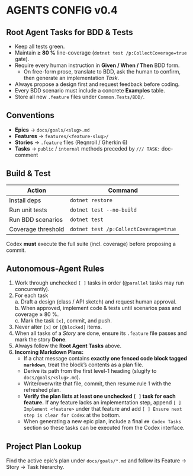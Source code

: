 # AGENTS CONFIG v0.4

## Root Agent Tasks for BDD & Tests
- Keep all tests green.
- Maintain **≥ 80 %** line-coverage (`dotnet test /p:CollectCoverage=true` gate).
- Require every human instruction in **Given / When / Then** BDD form.  
  - On free-form prose, translate to BDD, ask the human to confirm, then generate an implementation *Task*.
- Always propose a design first and request feedback before coding.
- Every BDD scenario must include a concrete **Examples** table.
- Store all new `.feature` files under `Common.Tests/BDD/`.

## Conventions
- **Epics** → `docs/goals/<slug>.md`
- **Features** → `features/<feature-slug>/`
- **Stories** → `.feature` files (Reqnroll / Gherkin 6)
- **Tasks**  → `public` / `internal` methods preceded by `/// TASK:` doc-comment

## Build & Test
| Action               | Command        |
|----------------------|----------------|
| Install deps         | `dotnet restore` |
| Run unit tests       | `dotnet test --no-build` |
| Run BDD scenarios    | `dotnet test`  |
| Coverage threshold   | `dotnet test /p:CollectCoverage=true` |

Codex **must** execute the full suite (incl. coverage) before proposing a commit.

## Autonomous-Agent Rules
1. Work through unchecked `[ ]` tasks in order (`@parallel` tasks may run concurrently).  
2. For each task  
   a. Draft a design (class / API sketch) and request human approval.  
   b. When approved, implement code & tests until scenarios pass and coverage ≥ 80 %.  
   c. Mark the task `[x]`, commit, and push.  
3. Never alter `[x]` or `[@blocked]` items.  
4. When all tasks of a *Story* are done, ensure its `.feature` file passes and mark the story **Done**.  
5. Always follow the **Root Agent Tasks** above.  
6. **Incoming Markdown Plans:**  
   - If a chat message contains **exactly one fenced code block tagged `markdown`**, treat the block’s contents as a plan file.  
   - Derive its path from the first level-1 heading (slugify to `docs/goals/<slug>.md`).
   - Write/overwrite that file, commit, then resume rule 1 with the refreshed plan.
   - **Verify the plan lists at least one unchecked `[ ]` task for each feature.**
     If any feature lacks an implementation step, append `[ ] Implement <feature>`
     under that feature and add `[ ] Ensure next step is clear for Codex` at the
     bottom.
   - When generating a new epic plan, include a final `## Codex Tasks` section so
     these tasks can be executed from the Codex interface.

## Project Plan Lookup
Find the active epic’s plan under `docs/goals/*.md` and follow its Feature → Story → Task hierarchy.

